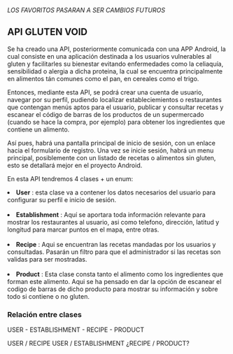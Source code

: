 _LOS FAVORITOS PASARAN A SER CAMBIOS FUTUROS_

**<h2>API GLUTEN VOID</h2>** 

Se ha creado una API, posteriormente comunicada con una APP Android, 
la cual consiste en una aplicación destinada a los usuarios vulnerables al gluten 
y facilitarles su bienestar evitando enfermedades como la celiaquía, sensibilidad o alergia a dicha proteina, 
la cual se encuentra principalmente en alimentos tán comunes como el pan, en cereales como el trigo.

Entonces, mediante esta API, se podrá crear una cuenta de usuario, navegar por su perfil, pudiendo localizar estableciemientos o restaurantes
que contengan menús aptos para el usuario, publicar y consultar recetas 
y escanear el código de barras de los productos de un supermercado (cuando se hace la compra, por ejemplo) 
para obtener los ingredientes que contiene un alimento.

Así pues, habrá una pantalla principal de inicio de sesión, con un enlace hacia el formulario de registro.
Una vez se inicie sesión, habrá un menu principal, posiblemente con un listado de recetas o alimentos sin gluten, 
esto se detallará mejor en el proyecto Android.

En esta API tendremos 4 clases + un enum:

<li> <strong>User</strong> : esta clase va a contener los datos necesarios del usuario para configurar su perfil 
e inicio de sesión.</li><br>


<li> <strong>Establishment</strong> : Aquí se aportara toda información relevante para mostrar los restaurantes al usuario,
asi como telefono, dirección, latitud y longitud para marcar puntos en el mapa, entre otras.</li><br>

<li> <strong>Recipe</strong> : Aqui se encuentran las recetas mandadas por los usuarios y consultadas. Pasarán un filtro
para que el administrador si las recetas son validas para ser mostradas.</li><br>

<li> <strong>Product</strong> : Esta clase consta tanto el alimento como los ingredientes que forman este alimento. Aqui
se ha pensado en dar la opción de escanear el codigo de barras de dicho producto para mostrar su información y sobre todo 
si contiene o no gluten.

**<h3>Relación entre clases</h3>**
USER - ESTABLISHMENT - RECIPE - PRODUCT

USER / RECIPE
USER / ESTABLISHMENT
¿RECIPE / PRODUCT?

